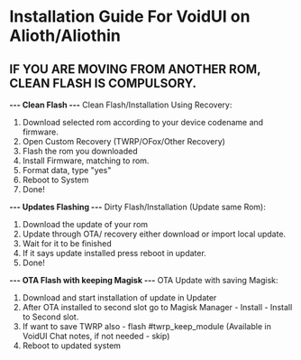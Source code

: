 # Installation Guide For VoidUI on Alioth/Aliothin

## IF YOU ARE MOVING FROM ANOTHER ROM, CLEAN FLASH IS COMPULSORY.

**--- Clean Flash ---**
Clean Flash/Installation Using Recovery:
1. Download selected rom according to your device codename and firmware.
2. Open Custom Recovery (TWRP/OFox/Other Recovery)
3. Flash the rom you downloaded
4. Install Firmware, matching to rom.
5. Format data, type "yes"
6. Reboot to System
7. Done!

**--- Updates Flashing ---**
Dirty Flash/Installation (Update same Rom):
1. Download the update of your rom
2. Update through OTA/ recovery either download or import local update.
3. Wait for it to be finished
4. If it says update installed press reboot in updater.
5. Done!

**--- OTA Flash with keeping Magisk ---**
OTA Update with saving Magisk:
1) Download and start installation of update in Updater
2) After OTA installed to second slot go to Magisk Manager - Install - Install to Second slot.
3) If want to save TWRP also - flash #twrp_keep_module (Available in VoidUI Chat notes, if not needed - skip)
4) Reboot to updated system